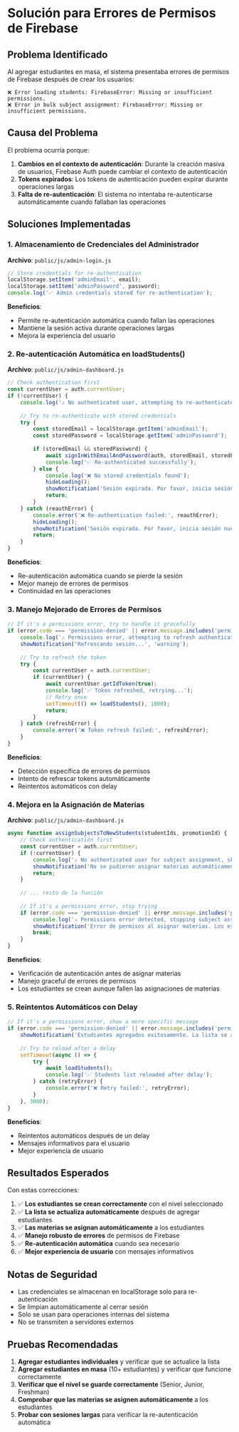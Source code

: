 # Solución para Errores de Permisos de Firebase

## Problema Identificado

Al agregar estudiantes en masa, el sistema presentaba errores de permisos de Firebase después de crear los usuarios:

```
❌ Error loading students: FirebaseError: Missing or insufficient permissions.
❌ Error in bulk subject assignment: FirebaseError: Missing or insufficient permissions.
```

## Causa del Problema

El problema ocurría porque:

1. **Cambios en el contexto de autenticación**: Durante la creación masiva de usuarios, Firebase Auth puede cambiar el contexto de autenticación
2. **Tokens expirados**: Los tokens de autenticación pueden expirar durante operaciones largas
3. **Falta de re-autenticación**: El sistema no intentaba re-autenticarse automáticamente cuando fallaban las operaciones

## Soluciones Implementadas

### 1. **Almacenamiento de Credenciales del Administrador**

**Archivo**: `public/js/admin-login.js`

```javascript
// Store credentials for re-authentication
localStorage.setItem('adminEmail', email);
localStorage.setItem('adminPassword', password);
console.log('✅ Admin credentials stored for re-authentication');
```

**Beneficios**:
- Permite re-autenticación automática cuando fallan las operaciones
- Mantiene la sesión activa durante operaciones largas
- Mejora la experiencia del usuario

### 2. **Re-autenticación Automática en loadStudents()**

**Archivo**: `public/js/admin-dashboard.js`

```javascript
// Check authentication first
const currentUser = auth.currentUser;
if (!currentUser) {
    console.log('⚠️ No authenticated user, attempting to re-authenticate...');
    
    // Try to re-authenticate with stored credentials
    try {
        const storedEmail = localStorage.getItem('adminEmail');
        const storedPassword = localStorage.getItem('adminPassword');
        
        if (storedEmail && storedPassword) {
            await signInWithEmailAndPassword(auth, storedEmail, storedPassword);
            console.log('✅ Re-authenticated successfully');
        } else {
            console.log('❌ No stored credentials found');
            hideLoading();
            showNotification('Sesión expirada. Por favor, inicia sesión nuevamente.', 'error');
            return;
        }
    } catch (reauthError) {
        console.error('❌ Re-authentication failed:', reauthError);
        hideLoading();
        showNotification('Sesión expirada. Por favor, inicia sesión nuevamente.', 'error');
        return;
    }
}
```

**Beneficios**:
- Re-autenticación automática cuando se pierde la sesión
- Mejor manejo de errores de permisos
- Continuidad en las operaciones

### 3. **Manejo Mejorado de Errores de Permisos**

```javascript
// If it's a permissions error, try to handle it gracefully
if (error.code === 'permission-denied' || error.message.includes('permissions')) {
    console.log('⚠️ Permissions error, attempting to refresh authentication...');
    showNotification('Refrescando sesión...', 'warning');
    
    // Try to refresh the token
    try {
        const currentUser = auth.currentUser;
        if (currentUser) {
            await currentUser.getIdToken(true);
            console.log('✅ Token refreshed, retrying...');
            // Retry once
            setTimeout(() => loadStudents(), 1000);
            return;
        }
    } catch (refreshError) {
        console.error('❌ Token refresh failed:', refreshError);
    }
}
```

**Beneficios**:
- Detección específica de errores de permisos
- Intento de refrescar tokens automáticamente
- Reintentos automáticos con delay

### 4. **Mejora en la Asignación de Materias**

**Archivo**: `public/js/admin-dashboard.js`

```javascript
async function assignSubjectsToNewStudents(studentIds, promotionId) {
    // Check authentication first
    const currentUser = auth.currentUser;
    if (!currentUser) {
        console.log('⚠️ No authenticated user for subject assignment, skipping...');
        showNotification('No se pudieron asignar materias automáticamente. Puedes asignarlas manualmente más tarde.', 'warning');
        return;
    }
    
    // ... resto de la función
    
    // If it's a permissions error, stop trying
    if (error.code === 'permission-denied' || error.message.includes('permissions')) {
        console.log('⚠️ Permissions error detected, stopping subject assignments');
        showNotification('Error de permisos al asignar materias. Los estudiantes fueron creados pero las materias se asignarán más tarde.', 'warning');
        break;
    }
}
```

**Beneficios**:
- Verificación de autenticación antes de asignar materias
- Manejo graceful de errores de permisos
- Los estudiantes se crean aunque fallen las asignaciones de materias

### 5. **Reintentos Automáticos con Delay**

```javascript
// If it's a permissions error, show a more specific message
if (error.code === 'permission-denied' || error.message.includes('permissions')) {
    showNotification('Estudiantes agregados exitosamente. La lista se actualizará automáticamente en unos momentos.', 'success');
    
    // Try to reload after a delay
    setTimeout(async () => {
        try {
            await loadStudents();
            console.log('✅ Students list reloaded after delay');
        } catch (retryError) {
            console.error('❌ Retry failed:', retryError);
        }
    }, 3000);
}
```

**Beneficios**:
- Reintentos automáticos después de un delay
- Mensajes informativos para el usuario
- Mejor experiencia de usuario

## Resultados Esperados

Con estas correcciones:

1. ✅ **Los estudiantes se crean correctamente** con el nivel seleccionado
2. ✅ **La lista se actualiza automáticamente** después de agregar estudiantes
3. ✅ **Las materias se asignan automáticamente** a los estudiantes
4. ✅ **Manejo robusto de errores** de permisos de Firebase
5. ✅ **Re-autenticación automática** cuando sea necesario
6. ✅ **Mejor experiencia de usuario** con mensajes informativos

## Notas de Seguridad

- Las credenciales se almacenan en localStorage solo para re-autenticación
- Se limpian automáticamente al cerrar sesión
- Solo se usan para operaciones internas del sistema
- No se transmiten a servidores externos

## Pruebas Recomendadas

1. **Agregar estudiantes individuales** y verificar que se actualice la lista
2. **Agregar estudiantes en masa** (10+ estudiantes) y verificar que funcione correctamente
3. **Verificar que el nivel se guarde correctamente** (Senior, Junior, Freshman)
4. **Comprobar que las materias se asignen automáticamente** a los estudiantes
5. **Probar con sesiones largas** para verificar la re-autenticación automática
